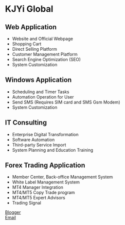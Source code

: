 # KJYi Global

## Web Application

- Website and Official Webpage  
- Shopping Cart  
- Direct Selling Platform  
- Customer Management Platform
- Search Engine Optimization (SEO)
- System Customization

## Windows Application

- Scheduling and Timer Tasks  
- Automation Operation for User  
- Send SMS (Requires SIM card and SMS Gsm Modem)  
- System Customization  

## IT Consulting

- Enterprise Digital Transformation  
- Software Automation  
- Third-party Service Import  
- System Planning and Education Training  

## Forex Trading Application

- Member Center, Back-office Management System  
- White Label Management System  
- MT4 Manager Integration  
- MT4/MT5 Copy Trade program  
- MT4/MT5 Expert Advisors
- Trading Signal  

[Blogger](https://kjyitech.blogspot.com)  
[Email](kjyi.tech@gmail.com)  
